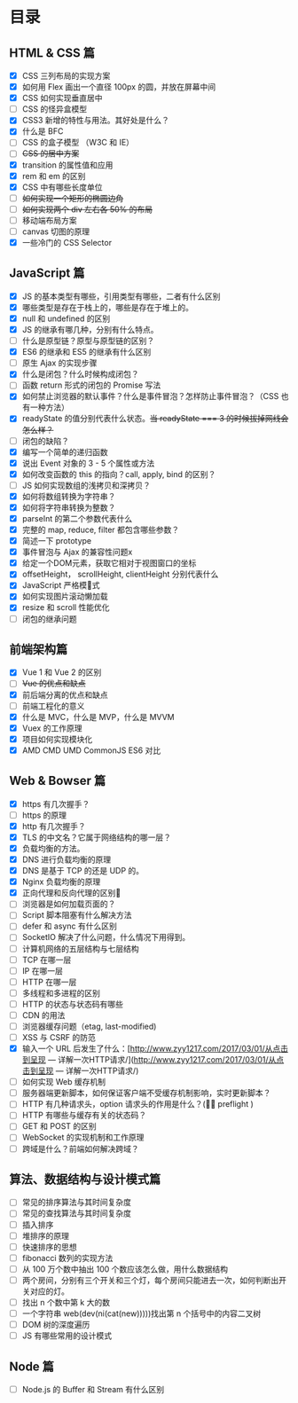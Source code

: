 # 目录

## HTML & CSS 篇

* [x] CSS 三列布局的实现方案
* [x] 如何用 Flex 画出一个直径 100px 的圆，并放在屏幕中间
* [x] CSS 如何实现垂直居中
* [ ] CSS 的怪异盒模型
* [x] CSS3 新增的特性与用法。其好处是什么？
* [x] 什么是 BFC
* [ ] CSS 的盒子模型 （W3C 和 IE）
* [ ] ~~CSS 的居中方案~~
* [x] transition 的属性值和应用
* [x] rem 和 em 的区别
* [x] CSS 中有哪些长度单位
* [ ] ~~如何实现一个矩形的椭圆边角~~
* [ ] ~~如何实现两个 div 左右各 50% 的布局~~
* [ ] 移动端布局方案
* [ ] canvas 切图的原理
* [x] 一些冷门的 CSS Selector

## JavaScript 篇

* [x] JS 的基本类型有哪些，引用类型有哪些，二者有什么区别
* [x] 哪些类型是存在于栈上的，哪些是存在于堆上的。
* [x] null 和 undefined 的区别
* [x] JS 的继承有哪几种，分别有什么特点。
* [ ] 什么是原型链？原型与原型链的区别？
* [x] ES6 的继承和 ES5 的继承有什么区别
* [ ] 原生 Ajax 的实现步骤
* [x] 什么是闭包？什么时候构成闭包？
* [ ] 函数 return 形式的闭包的 Promise 写法
* [x] 如何禁止浏览器的默认事件？什么是事件冒泡？怎样防止事件冒泡？（CSS 也有一种方法）
* [x] readyState 的值分别代表什么状态。~~当 readyState === 3 的时候拔掉网线会怎么样？~~
* [ ] 闭包的缺陷？
* [x] 编写一个简单的递归函数
* [x] 说出 Event 对象的 3 - 5 个属性或方法
* [x] 如何改变函数的 this 的指向？call, apply, bind 的区别？
* [ ] JS 如何实现数组的浅拷贝和深拷贝？
* [x] 如何将数组转换为字符串？
* [x] 如何将字符串转换为整数？
* [x] parseInt 的第二个参数代表什么
* [x] 完整的 map, reduce, filter 都包含哪些参数？
* [x] 简述一下 prototype
* [x] 事件冒泡与 Ajax 的兼容性问题x
* [x] 给定一个DOM元素，获取它相对于视图窗口的坐标
* [x] offsetHeight， scrollHeight, clientHeight 分别代表什么
* [x] JavaScript 严格模式
* [x] 如何实现图片滚动懒加载
* [x] resize 和 scroll 性能优化
* [ ] 闭包的继承问题

## 前端架构篇

* [x] Vue 1 和 Vue 2 的区别
* [ ] ~~Vue 的优点和缺点~~
* [x] 前后端分离的优点和缺点
* [ ] 前端工程化的意义
* [x] 什么是 MVC，什么是 MVP，什么是 MVVM
* [x] Vuex 的工作原理
* [x] 项目如何实现模块化
* [x] AMD CMD UMD CommonJS ES6 对比

## Web & Bowser 篇

* [x] https 有几次握手？
* [ ] https 的原理
* [x] http 有几次握手？
* [x] TLS 的中文名？它属于网络结构的哪一层？
* [x] 负载均衡的方法。
* [x] DNS 进行负载均衡的原理
* [x] DNS 是基于 TCP 的还是 UDP 的。
* [x] Nginx 负载均衡的原理
* [x] 正向代理和反向代理的区别
* [ ] 浏览器是如何加载页面的？
* [ ] Script 脚本阻塞有什么解决方法
* [ ] defer 和 async 有什么区别
* [ ] SocketIO 解决了什么问题，什么情况下用得到。
* [ ] 计算机网络的五层结构与七层结构
* [ ] TCP 在哪一层
* [ ] IP 在哪一层
* [ ] HTTP 在哪一层
* [ ] 多线程和多进程的区别
* [ ] HTTP 的状态与状态码有哪些
* [ ] CDN 的用法
* [ ] 浏览器缓存问题（etag, last-modified)
* [ ] XSS 与 CSRF 的防范
* [x] 输入一个 URL 后发生了什么：[http://www.zyy1217.com/2017/03/01/从点击到呈现 — 详解一次HTTP请求/](http://www.zyy1217.com/2017/03/01/从点击到呈现 — 详解一次HTTP请求/)
* [ ] 如何实现 Web 缓存机制
* [ ] 服务器端更新脚本，如何保证客户端不受缓存机制影响，实时更新脚本？
* [ ] HTTP 有几种请求头，option 请求头的作用是什么？\( preflight \)
* [ ] HTTP 有哪些与缓存有关的状态码？
* [ ] GET 和 POST 的区别
* [ ] WebSocket 的实现机制和工作原理
* [ ] 跨域是什么？前端如何解决跨域？

## 算法、数据结构与设计模式篇

* [ ] 常见的排序算法与其时间复杂度
* [ ] 常见的查找算法与其时间复杂度
* [ ] 插入排序
* [ ] 堆排序的原理
* [ ] 快速排序的思想
* [ ] fibonacci 数列的实现方法
* [ ] 从 100 万个数中抽出 100 个数应该怎么做，用什么数据结构
* [ ] 两个房间，分别有三个开关和三个灯，每个房间只能进去一次，如何判断出开关对应的灯。
* [ ] 找出 n 个数中第 k 大的数
* [ ] 一个字符串 web\(dev\(ni\(cat\(new\)\)\)\)\)找出第 n 个括号中的内容二叉树
* [ ] DOM 树的深度遍历
* [ ] JS 有哪些常用的设计模式

## Node 篇

* [ ] Node.js 的 Buffer 和 Stream 有什么区别

